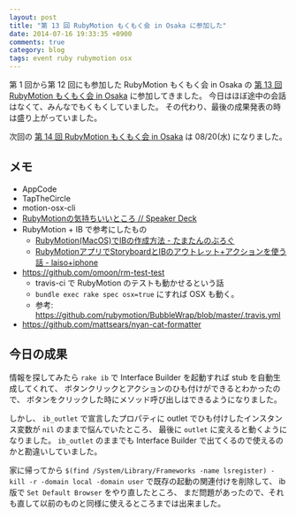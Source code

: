 ```yaml
---
layout: post
title: "第 13 回 RubyMotion もくもく会 in Osaka に参加した"
date: 2014-07-16 19:33:35 +0900
comments: true
category: blog
tags: event ruby rubymotion osx
---
```


第 1 回から第 12 回にも参加した RubyMotion もくもく会 in Osaka の
[第 13 回 RubyMotion もくもく会 in Osaka](http://rubymotionjp.connpass.com/event/7079/)
に参加してきました。
今日はほぼ途中の会話はなくて、みんなでもくもくしていました。
その代わり、最後の成果発表の時は盛り上がっていました。

次回の
[第 14 回 RubyMotion もくもく会 in Osaka](http://rubymotionjp.connpass.com/event/7583/ "第 14 回 RubyMotion もくもく会 in Osaka")
は 08/20(水) になりました。

<!--more-->

## メモ

- AppCode
- TapTheCircle
- motion-osx-cli
- [RubyMotionの気持ちいいところ // Speaker Deck](https://speakerdeck.com/iwazer/rubymotionfalseqi-chi-tiiitokoro "RubyMotionの気持ちいいところ // Speaker Deck")
- RubyMotion + IB で参考にしたもの
  - [RubyMotion(MacOS)でIBの作成方法 - たまたんのぶろぐ](http://tama.hatenablog.jp/entry/2014/05/02/231633 "RubyMotion(MacOS)でIBの作成方法 - たまたんのぶろぐ")
  - [RubyMotionアプリでStoryboardとIBのアウトレット+アクションを使う話 - laiso+iphone](http://d.hatena.ne.jp/laiso+iphone/20130510/1368201914 "RubyMotionアプリでStoryboardとIBのアウトレット+アクションを使う話 - laiso+iphone")
- <https://github.com/omoon/rm-test-test>
  - travis-ci で RubyMotion のテストも動かせるという話
  - `bundle exec rake spec osx=true` にすれば OSX も動く。
  - 参考: <https://github.com/rubymotion/BubbleWrap/blob/master/.travis.yml>
- <https://github.com/mattsears/nyan-cat-formatter>

## 今日の成果

情報を探してみたら `rake ib` で Interface Builder を起動すれば stub を自動生成してくれて、
ボタンクリックとアクションのひも付けができるとわかったので、
ボタンをクリックした時にメソッド呼び出しはできるようになりました。

しかし、 `ib_outlet` で宣言したプロパティに outlet でひも付けしたインスタンス変数が `nil` のままで悩んでいたところ、
最後に `outlet` に変えると動くようになりました。
`ib_outlet` のままでも Interface Builder で出てくるので使えるのかと勘違いしていました。

家に帰ってから
`$(find /System/Library/Frameworks -name lsregister) -kill -r -domain local -domain user`
で既存の起動の関連付けを削除して、
ib 版で `Set Default Browser` をやり直したところ、
まだ問題があったので、それも直して以前のものと同様に使えるところまでは出来ました。
